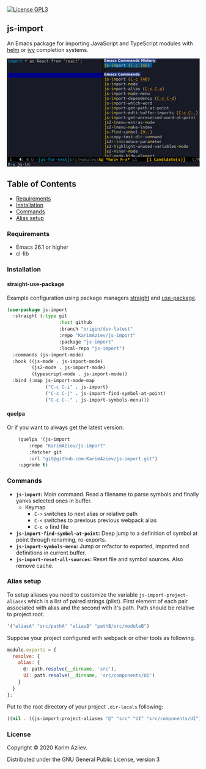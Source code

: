 [![License GPL3](https://img.shields.io/badge/license-GPLv3-blue)](http://www.gnu.org/licenses/gpl-3.0.txt)


## js-import

An Emacs package for importing JavaScript and TypeScript modules with [helm](<https://github.com/emacs-helm/helm> "helm") or [ivy](https://github.com/abo-abo/swiper "ivy") completion systems.

<a id="org7a05a1c"></a>

![](js-import-demo.gif)


## Table of Contents
* [Requirements](#org8bb2ccf)
* [Installation](#org66d242b)
* [Commands](#orgd8bdc4e)
* [Alias setup](#orgc8d9f05)

<a id="org8bb2ccf"></a>

### Requirements

-   Emacs 26.1 or higher
-   cl-lib

<a id="org66d242b"></a>

### Installation

#### straight-use-package

Example configuration using package managers [straight](<https://github.com/raxod502/straight.el> "straight") and [use-package](https://github.com/jwiegley/use-package "use-package").

```cl
(use-package js-import
  :straight (:type git
                   :host github
                   :branch "origin/dev-latest"
                   :repo "KarimAziev/js-import"
                   :package "js-import"
                   :local-repo "js-import")
  :commands (js-import-mode)
  :hook ((js-mode . js-import-mode)
         (js2-mode . js-import-mode)
         (typescript-mode . js-import-mode))
  :bind (:map js-import-mode-map
              ("C-c C-i" . js-import)
              ("C-c C-j" . js-import-find-symbol-at-point)
              ("C-c C-." . js-import-symbols-menu)))
```
#### quelpa

Or if you want to always get the latest version:

```cl
    (quelpa '(js-import
        :repo "KarimAziev/js-import"
        :fetcher git
        :url "git@github.com:KarimAziev/js-import.git")
    :upgrade t)
```


<a id="orgd8bdc4e"></a>

### Commands

-   **`js-import`:** Main command. Read a filename to parse symbols and finally yanks selected ones in buffer. 
    - Keymap 
       * `C->`  switches to next alias or relative path
       * `C-<`  switches to previous previous webpack alias
       * `C-c o` find file
-   **`js-import-find-symbol-at-point`:** Deep jump to a definition of symbol at point through renaming, re-exports. 
-   **`js-import-symbols-menu`:** Jump or refactor to exported, imported and definitions in current buffer.
-   **`js-import-reset-all-sources`:** Reset file and symbol sources. Also remove cache.


<a id="orgc8d9f05"></a>

### Alias setup

To setup aliases you need to customize the variable `js-import-project-aliases` which is a list of paired strings (plist). First element of each pair associated with alias and the second with it's path. Path should be relative to project root.

```cl
'("aliasA" "src/pathA" "aliasB" "pathB/src/moduleB")
```

Suppose your project configured with webpack or other tools as following. 

```javascript
module.exports = {
  resolve: {
    alias: {
      @: path.resolve(__dirname, 'src'),
      UI: path.resolve(__dirname, 'src/components/UI')
    }
  }
};
```

Put to the root directory of your project `.dir-locals` following:

```cl
((nil . ((js-import-project-aliases "@" "src" "UI" "src/components/UI"))))

```

### License

Copyright © 2020 Karim Aziiev.

Distributed under the GNU General Public License, version 3
